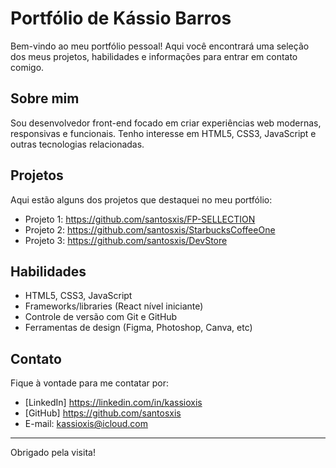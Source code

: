 # Portfólio de Kássio Barros

Bem-vindo ao meu portfólio pessoal! Aqui você encontrará uma seleção dos meus projetos, habilidades e informações para entrar em contato comigo.

## Sobre mim

Sou desenvolvedor front-end focado em criar experiências web modernas, responsivas e funcionais. Tenho interesse em HTML5, CSS3, JavaScript e outras tecnologias relacionadas.

## Projetos

Aqui estão alguns dos projetos que destaquei no meu portfólio:

- Projeto 1: https://github.com/santosxis/FP-SELLECTION
- Projeto 2: https://github.com/santosxis/StarbucksCoffeeOne
- Projeto 3: https://github.com/santosxis/DevStore

## Habilidades

- HTML5, CSS3, JavaScript
- Frameworks/libraries (React nível iniciante)
- Controle de versão com Git e GitHub
- Ferramentas de design (Figma, Photoshop, Canva, etc)

## Contato

Fique à vontade para me contatar por:

- [LinkedIn]  https://linkedin.com/in/kassioxis 
- [GitHub]  https://github.com/santosxis
- E-mail: kassioxis@icloud.com

---

Obrigado pela visita!
